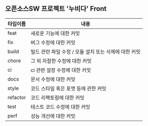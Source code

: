 ## 오픈소스SW 프로젝트 '누비다' Front


|타입이름|내용|
|---|---|
feat|	새로운 기능에 대한 커밋
fix|	버그 수정에 대한 커밋
build|	빌드 관련 파일 수정 / 모듈 설치 또는 삭제에 대한 커밋
chore|	그 외 자잘한 수정에 대한 커밋
ci|	ci 관련 설정 수정에 대한 커밋
docs|	문서 수정에 대한 커밋
style|	코드 스타일 혹은 포맷 등에 관한 커밋
refactor|	코드 리팩토링에 대한 커밋
test|	테스트 코드 수정에 대한 커밋
perf|	성능 개선에 대한 커밋
